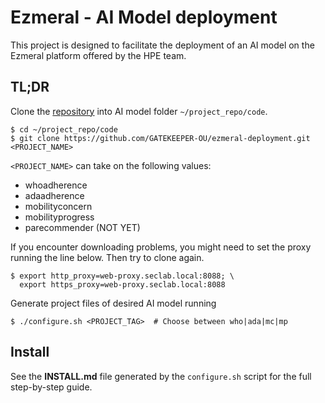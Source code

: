 # Ezmeral - AI Model deployment

This project is designed to facilitate the deployment of an AI model on the Ezmeral platform offered by the HPE team.


## TL;DR

Clone the  [repository](https://github.com/GATEKEEPER-OU/ezmeral-deployment) into AI model folder `~/project_repo/code`.

```
$ cd ~/project_repo/code
$ git clone https://github.com/GATEKEEPER-OU/ezmeral-deployment.git <PROJECT_NAME>
```

`<PROJECT_NAME>` can take on the following values:

- whoadherence
- adaadherence
- mobilityconcern
- mobilityprogress
- parecommender (NOT YET)

If you encounter downloading problems, you might need to set the proxy running the line below. Then try to clone again.

```
$ export http_proxy=web-proxy.seclab.local:8088; \
  export https_proxy=web-proxy.seclab.local:8088
```

Generate project files of desired AI model running

```
$ ./configure.sh <PROJECT_TAG>  # Choose between who|ada|mc|mp
```

## Install

See the __INSTALL.md__ file generated by the `configure.sh` script for the full step-by-step guide.